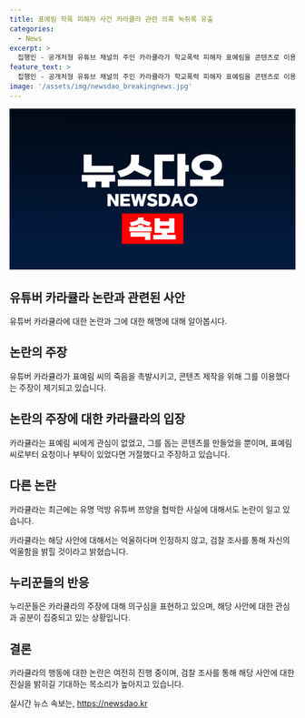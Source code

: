 ```yaml
---
title: 표예림 학폭 피해자 사건 카라큘라 관련 의혹 녹취록 유출
categories:
  - News
excerpt: >
  집행인 - 공개처형 유튜브 채널의 주인 카라큘라가 학교폭력 피해자 표예림을 콘텐츠로 이용했다는 주장이 제기되며 논란이 일고 있다. 표예림의 죽음을 존중하지 않고 이용했다는 비판이 커지고, 다른 유명 인물인 쯔양을 협박한 사실에 대한 의혹도 더해지고 있다. 이에 카라큘라의 행동에 대한 비난과 의심이 불거지며, 그의 행동에 대한 검찰 조사가 예상되고 있다.
feature_text: >
  집행인 - 공개처형 유튜브 채널의 주인 카라큘라가 학교폭력 피해자 표예림을 콘텐츠로 이용했다는 주장이 제기되며 논란이 일고 있다. 표예림의 죽음을 존중하지 않고 이용했다는 비판이 커지고, 다른 유명 인물인 쯔양을 협박한 사실에 대한 의혹도 더해지고 있다. 이에 카라큘라의 행동에 대한 비난과 의심이 불거지며, 그의 행동에 대한 검찰 조사가 예상되고 있다.
image: '/assets/img/newsdao_breakingnews.jpg'
---
```


<p><img src="/assets/img/newsdao_breakingnews.jpg" alt="cryptoinkorea 속보" /></p>

<h2 data-ke-size="size26">유튜버 카라큘라 논란과 관련된 사안</h2>

<p data-ke-size="size16">유튜버 카라큘라에 대한 논란과 그에 대한 해명에 대해 알아봅시다.</p>

<h2 data-ke-size="size24">논란의 주장</h2>

<p data-ke-size="size16">유튜버 카라큘라가 표예림 씨의 죽음을 촉발시키고, 콘텐츠 제작을 위해 그를 이용했다는 주장이 제기되고 있습니다.</p>

<h2 data-ke-size="size24">논란의 주장에 대한 카라큘라의 입장</h2>

<p data-ke-size="size16">카라큘라는 표예림 씨에게 관심이 없었고, 그를 돕는 콘텐츠를 만들었을 뿐이며, 표예림 씨로부터 요청이나 부탁이 있었다면 거절했다고 주장하고 있습니다.</p>

<h2 data-ke-size="size24">다른 논란</h2>

<p data-ke-size="size16">카라큘라는 최근에는 유명 먹방 유튜버 쯔양을 협박한 사실에 대해서도 논란이 일고 있습니다.</p>

<p data-ke-size="size16">카라큘라는 해당 사안에 대해서는 억울하다며 인정하지 않고, 검찰 조사를 통해 자신의 억울함을 밝힐 것이라고 밝혔습니다.</p>

<h2 data-ke-size="size24">누리꾼들의 반응</h2>

<p data-ke-size="size16">누리꾼들은 카라큘라의 주장에 대해 의구심을 표현하고 있으며, 해당 사안에 대한 관심과 공분이 집중되고 있는 상황입니다.</p>

<h2 data-ke-size="size24">결론</h2>

<p data-ke-size="size16">카라큘라의 행동에 대한 논란은 여전히 진행 중이며, 검찰 조사를 통해 해당 사안에 대한 진실을 밝히길 기대하는 목소리가 높아지고 있습니다.</p>
실시간 뉴스 속보는, <a href="https://newsdao.kr" rel="dofollow">https://newsdao.kr</a>


